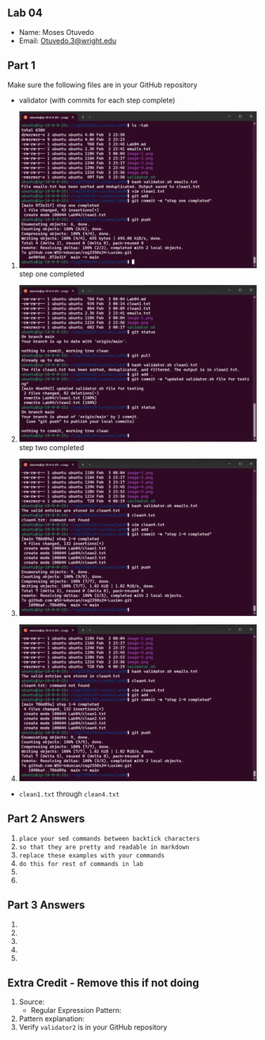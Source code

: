 ## Lab 04

- Name: Moses Otuvedo
- Email: Otuvedo.3@wright.edu

## Part 1 

Make sure the following files are in your GitHub repository
- validator (with commits for each step complete)

1. ![Step 1 completed](image-5.png)
step one completed

2. ![Step 2 completed](image-3.png)
step two completed

3. ![Step 3 completed](image-6.png)

4. ![Step 4 completed](image-7.png)

- `clean1.txt` through `clean4.txt`

## Part 2 Answers

1. `place your sed commands between backtick characters`
2. `so that they are pretty and readable in markdown`
3. `replace these examples with your commands`
4. `do this for rest of commands in lab`
5.
6. 

## Part 3 Answers

1.
2.
3.
4.
5.

## Extra Credit - Remove this if not doing

1. Source: 
    - Regular Expression Pattern: 
2. Pattern explanation:
3. Verify `validator2` is in your GitHub repository